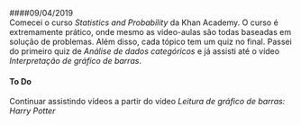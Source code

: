 ####09/04/2019  
Comecei o curso *Statistics and Probability* da Khan Academy. O curso é extremamente prático, onde mesmo as video-aulas são todas baseadas em solução de problemas. Além disso, cada tópico tem um quiz no final. Passei do primeiro quiz de *Análise de dados categóricos* e já assisti até o vídeo *Interpretação de gráfico de barras*.  

#### To Do 
Continuar assistindo vídeos a partir do vídeo *Leitura de gráfico de barras: Harry Potter*

